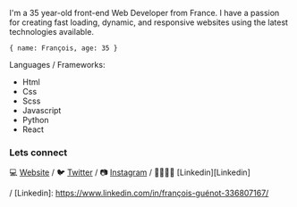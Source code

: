 
I'm a 35 year-old front-end Web Developer from France. I have a passion for creating fast loading, dynamic,
and responsive websites using the latest technologies available.

``
{ name: François, age: 35 }
``

Languages / Frameworks:
* Html
* Css
* Scss
* Javascript
* Python
* React


### Lets connect

💻 [Website][Website] /  🐦 [Twitter][Twitter] / 📷 [Instagram][Instagram] / 👨‍👨‍👧‍👦 [Linkedin][Linkedin] 

[Website]: https://francoisguenot.com/
[Twitter]: https://twitter.com/h3webdeveloper
[Instagram]: https://www.instagram.com/francois__guenot
/
[Linkedin]: https://www.linkedin.com/in/françois-guénot-336807167/














